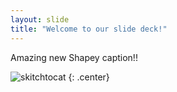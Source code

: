 ```yaml
---
layout: slide
title: "Welcome to our slide deck!"
---
```


Amazing new Shapey caption!!

![skitchtocat](https://octodex.github.com/images/skitchtocat.png)
{: .center}
